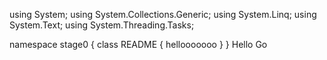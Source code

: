 ﻿using System;
using System.Collections.Generic;
using System.Linq;
using System.Text;
using System.Threading.Tasks;

namespace stage0
{
    class README
    {
    hellooooooo
    }
}
Hello Go